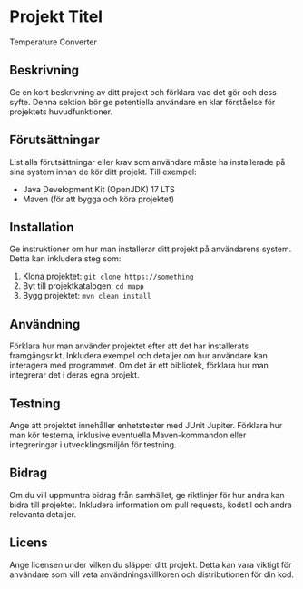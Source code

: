# Projekt Titel

Temperature Converter

## Beskrivning

Ge en kort beskrivning av ditt projekt och förklara vad det gör och dess syfte. Denna sektion bör ge potentiella användare en klar förståelse för projektets huvudfunktioner.

## Förutsättningar

List alla förutsättningar eller krav som användare måste ha installerade på sina system innan de kör ditt projekt. Till exempel:

- Java Development Kit (OpenJDK) 17 LTS
- Maven (för att bygga och köra projektet)

## Installation

Ge instruktioner om hur man installerar ditt projekt på användarens system. Detta kan inkludera steg som:

1. Klona projektet: `git clone https://something`
2. Byt till projektkatalogen: `cd mapp`
3. Bygg projektet: `mvn clean install`

## Användning

Förklara hur man använder projektet efter att det har installerats framgångsrikt. Inkludera exempel och detaljer om hur användare kan interagera med programmet. Om det är ett bibliotek, förklara hur man integrerar det i deras egna projekt.

## Testning

Ange att projektet innehåller enhetstester med JUnit Jupiter. Förklara hur man kör testerna, inklusive eventuella Maven-kommandon eller integreringar i utvecklingsmiljön för testning.

## Bidrag

Om du vill uppmuntra bidrag från samhället, ge riktlinjer för hur andra kan bidra till projektet. Inkludera information om pull requests, kodstil och andra relevanta detaljer.

## Licens

Ange licensen under vilken du släpper ditt projekt. Detta kan vara viktigt för användare som vill veta användningsvillkoren och distributionen för din kod.
